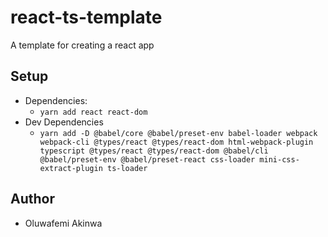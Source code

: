 # react-ts-template

A template for creating a react app

## Setup
- Dependencies:
  - `yarn add react react-dom`
- Dev Dependencies
  - `yarn add -D @babel/core @babel/preset-env babel-loader webpack webpack-cli @types/react @types/react-dom html-webpack-plugin typescript @types/react @types/react-dom @babel/cli @babel/preset-env @babel/preset-react css-loader mini-css-extract-plugin ts-loader` 

## Author 
- Oluwafemi Akinwa